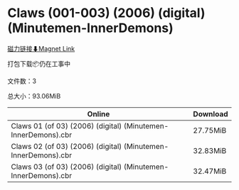 # Claws (001-003) (2006) (digital) (Minutemen-InnerDemons)

[磁力链接⬇Magnet Link](magnet:?xt=urn:btih:5b1a5b6f32e614d1dea7353750be0e7105fc1108&dn=Claws%20%28001-003%29%20%282006%29%20%28digital%29%20%28Minutemen-InnerDemons%29)

打包下载📦仍在工事中

文件数：3

总大小：93.06MiB

Online | Download
--- | ---
Claws 01 (of 03) (2006) (digital) (Minutemen-InnerDemons).cbr | 27.75MiB
Claws 02 (of 03) (2006) (digital) (Minutemen-InnerDemons).cbr | 32.83MiB
Claws 03 (of 03) (2006) (digital) (Minutemen-InnerDemons).cbr | 32.47MiB